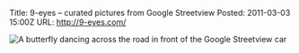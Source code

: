 Title: 9-eyes – curated pictures from Google Streetview
Posted: 2011-03-03 15:00Z
URL: http://9-eyes.com/

![A butterfly dancing across the road in front of the Google Streetview car](http://static.paulboxley.com/9-eyes.jpg)